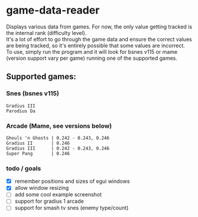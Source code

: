 # game-data-reader
Displays various data from games. For now, the only value getting tracked is the internal rank (difficulty level).  
It's a lot of effort to go through the game data and ensure the correct values are being tracked, so it's entirely possible that some values are incorrect.  
To use, simply run the program and it will look for bsnes v115 or mame (version support vary per game) running one of the supported games.  

## Supported games:
### Snes (bsnes v115)
```
Gradius III
Parodius Da
```

### Arcade (Mame, see versions below)
```
Ghouls 'n Ghosts | 0.242 - 0.243, 0.246
Gradius II       | 0.246
Gradius III      | 0.242 - 0.243, 0.246
Super Pang       | 0.246
```

### todo / goals
- [x] remember positions and sizes of egui windows  
- [x] allow window resizing  
- [ ] add some cool example screenshot  
- [ ] support for gradius 1 arcade  
- [ ] support for smash tv snes (enemy type/count)  